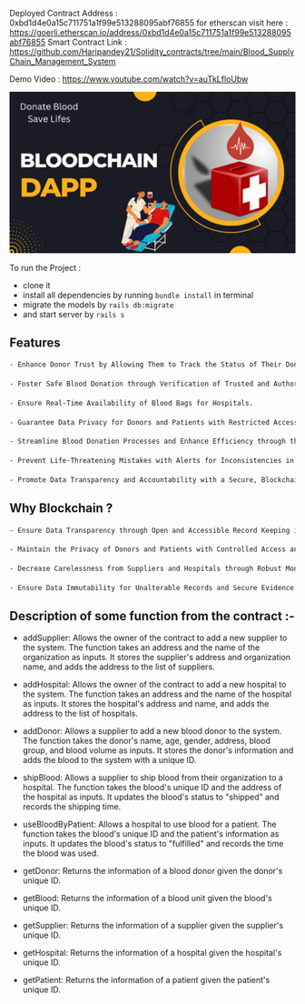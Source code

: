 
Deployed Contract Address : 0xbd1d4e0a15c711751a1f99e513288095abf76855 
for etherscan visit here : https://goerli.etherscan.io/address/0xbd1d4e0a15c711751a1f99e513288095abf76855 
Smart Contract Link : https://github.com/Haripandey21/Solidity_contracts/tree/main/Blood_SupplyChain_Management_System

Demo Video : https://www.youtube.com/watch?v=auTkLfloUbw


<p align="center">
  <a href="https://www.youtube.com/watch?v=auTkLfloUbw">
    <img src="https://github.com/Haripandey21/Solidity_contracts/blob/main/Blood_SupplyChain_Management_System/images/1675228045504.png" alt="YouTube Video">
  </a>
</p>

To run the Project : 
- clone it 
- install all dependencies by running `bundle install` in terminal 
- migrate the models by `rails db:migrate`
- and start server by `rails s`


## Features 
```bash 
- Enhance Donor Trust by Allowing Them to Track the Status of Their Donated Blood.

- Foster Safe Blood Donation through Verification of Trusted and Authorized Suppliers.

- Ensure Real-Time Availability of Blood Bags for Hospitals.

- Guarantee Data Privacy for Donors and Patients with Restricted Access for Admin Only.

- Streamline Blood Donation Processes and Enhance Efficiency through this System.

- Prevent Life-Threatening Mistakes with Alerts for Inconsistencies in Blood Group Matches.

- Promote Data Transparency and Accountability with a Secure, Blockchain-Based Record Keeping System.
```

## Why Blockchain ? 
```bash
- Ensure Data Transparency through Open and Accessible Record Keeping in Blockchain 

- Maintain the Privacy of Donors and Patients with Controlled Access and Confidentiality Measures.

- Decrease Carelessness from Suppliers and Hospitals through Robust Monitoring and Verification.

- Ensure Data Immutability for Unalterable Records and Secure Evidence of Blood Donation Claims.
```


## Description of some function from the contract :-

- addSupplier: Allows the owner of the contract to add a new supplier to the system. The function takes an address and the name of the organization as inputs. It stores the supplier's address and organization name, and adds the address to the list of suppliers.

- addHospital: Allows the owner of the contract to add a new hospital to the system. The function takes an address and the name of the hospital as inputs. It stores the hospital's address and name, and adds the address to the list of hospitals.

- addDonor: Allows a supplier to add a new blood donor to the system. The function takes the donor's name, age, gender, address, blood group, and blood volume as inputs. It stores the donor's information and adds the blood to the system with a unique ID.

- shipBlood: Allows a supplier to ship blood from their organization to a hospital. The function takes the blood's unique ID and the address of the hospital as inputs. It updates the blood's status to "shipped" and records the shipping time.

- useBloodByPatient: Allows a hospital to use blood for a patient. The function takes the blood's unique ID and the patient's    information as inputs. It updates the blood's status to "fulfilled" and records the time the blood was used.

- getDonor: Returns the information of a blood donor given the donor's unique ID.

- getBlood: Returns the information of a blood unit given the blood's unique ID.

- getSupplier: Returns the information of a supplier given the supplier's unique ID.

- getHospital: Returns the information of a hospital given the hospital's unique ID.

- getPatient: Returns the information of a patient given the patient's unique ID.

